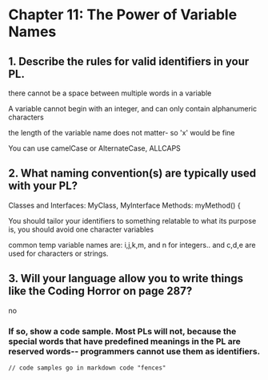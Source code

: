 # Chapter 11: The Power of Variable Names

## 1. Describe the rules for valid identifiers in your PL.

there cannot be a space between multiple words in a variable

A variable cannot begin with an integer, and can only contain alphanumeric characters

the length of the variable name does not matter- so 'x' would be fine

You can use camelCase or AlternateCase, ALLCAPS

## 2. What naming convention(s) are typically used with your PL?

Classes and Interfaces: MyClass, MyInterface
Methods: myMethod() {

You should tailor your identifiers to something relatable to what its purpose is, you should avoid one character variables

common temp variable names are: i,j,k,m, and n for integers.. and c,d,e are used for characters or strings. 


## 3. Will your language allow you to write things like the Coding Horror on page 287? 

no

### If so, show a code sample. Most PLs will not, because the special words that have predefined meanings in the PL are **reserved words**-- programmers cannot use them as identifiers.

```
// code samples go in markdown code "fences"
```
